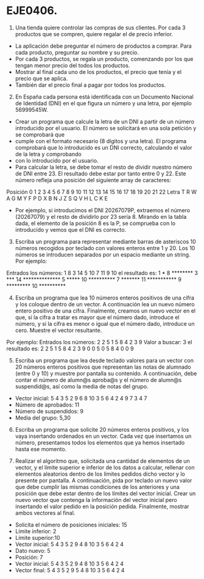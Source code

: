 # EJE0406.


1. Una tienda quiere controlar las compras de sus clientes. Por cada 3 productos que se compren, quiere regalar el de precio inferior.
  - La aplicación debe preguntar el número de productos a comprar. Para cada producto, preguntar su nombre y su precio.
  - Por cada 3 productos, se regala un producto, comenzando por los que tengan menor precio del todos los productos.
  - Mostrar al final cada uno de los productos, el precio que tenía y el precio que se aplica.
  - También dar el precio final a pagar por todos los productos.


2. En España cada persona está identificada con un Documento Nacional de Identidad (DNI) en el que figura un número y una letra, por ejemplo 56999545W.
  - Crear un programa que calcule la letra de un DNI a partir de un número introducido por el usuario. El número se solicitará en una sola petición y se comprobará que
  - cumple con el formato necesario (8 dígitos y una letra). El programa comprobará que lo introducido es un DNI correcto, calculando el valor de la letra y comprobando 
  - con lo introducido por el usuario.
  - Para calcular la letra, se debe tomar el resto de dividir nuestro número de DNI entre 23. El resultado debe estar por tanto entre 0 y 22. Este número refleja una posición del siguiente array de caracteres:

Posición     0   1   2   3  4   5   6  7  8  9  10  11  12  13  14  15  16  17  18  19  20  21  22
Letra            T   R  W A  G  M  Y  F  P  D  X    B   N    J    Z    S   Q    V   H    L   C   K   E

  - Por ejemplo, si introducimos el  DNI 20267079P, extraemos el número (20267079) y el resto de dividirlo por 23 sería 8. Mirando en la tabla dada, el elemento de la posición 8 es la P, se comprueba con lo introducido y vemos que el DNI es correcto.


3.	Escriba un programa para representar mediante barras de asteriscos 10 números recogidos por teclado con valores enteros entre 1 y 20. Los 10 números se introducen separados por un espacio mediante un string.
Por ejemplo:

Entrados los números:
1 8 3 14 5 10 7 11 9 10
el resultado es:
1	*
8	********
3	***
14	**************
5	*****
10	**********
7	*******
11	***********
9	*********
10	**********


4.	Escriba un programa que lea 10 números enteros positivos de una cifra y los coloque dentro de un vector. A continuación lea un nuevo número entero positivo de una cifra. Finalmente, creamos un nuevo vector en el que, si la cifra a tratar es mayor que el número dado, introduce el número, y si la cifra es menor o igual que el número dado, introduce un cero. Muestre el vector resultante.

Por ejemplo: 
Entrados los números: 2 2 5 1 5 8 4 2 3 9
Valor a buscar: 3
el resultado es:
2 2 5 1 5 8 4 2 3 9
0 0 5 0 5 8 4 0 0 9


5. Escriba un programa que lea desde teclado valores para un vector con 20 números enteros positivos que representan las notas de alumnado (entre 0 y 10) y muestre por pantalla su contenido. A continuación, debe contar el número de alumn@s aproba@s y el número de alumn@s suspendid@s, así como la media de notas del grupo.
  - Vector inicial: 5 4 3 5 2 9 6 8 10 3 5 6 4 2 4 9 7 3 4 7
  - Número de aprobados: 11
  - Número de suspendidos: 9	
  - Media del grupo: 5,30


6.  Escriba un programa que solicite 20 números enteros positivos, y los vaya insertando ordenados en un vector. Cada vez que insertamos un número, presentamos todos 
los elementos que ya hemos insertado hasta ese momento.


7. Realizar el algoritmo que, solicitada una cantidad de elementos de un vector, y el límite superior e inferior de los datos a calcular, rellenar con elementos aleatorios dentro de los límites pedidos dicho vector y lo presente por pantalla. A continuación, pida por teclado un nuevo valor  que debe cumplir las mismas condiciones de los anteriores y una posición que debe estar dentro de los límites del vector inicial. Crear un nuevo vector que contenga la información del vector inicial pero insertando el valor pedido en la posición pedida. Finalmente, mostrar ambos vectores al final.

- Solicita el número de posiciones iniciales: 15
- Límite inferior: 2
- Límite superior:10
- Vector inicial: 5 4 3 5 2 9 4 8 10 3 5 6 4 2 4
- Dato nuevo: 5
- Posición: 7
- Vector inicial: 5 4 3 5 2 9 4 8 10 3 5 6 4 2 4
- Vector final: 5 4 3 5 2 9 5 4 8 10 3 5 6 4 2 4
